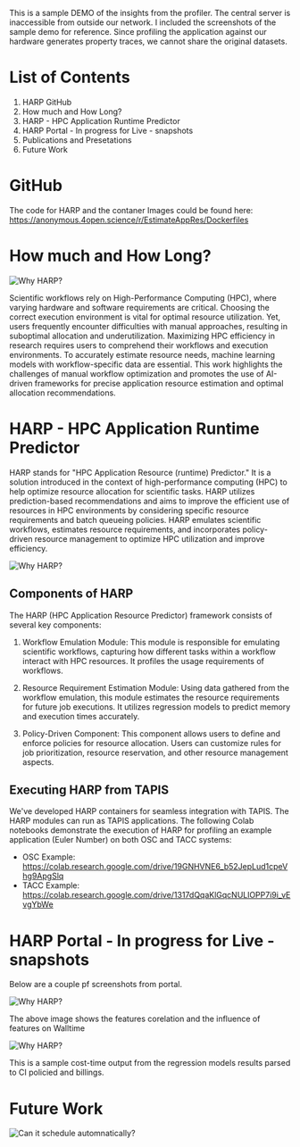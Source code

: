This is a sample DEMO of the insights from the profiler. The central server is inaccessible from outside our network. I included the screenshots of the sample demo for reference. Since profiling the application against our hardware generates property traces, we cannot share the original datasets. 

List of Contents
=====
1. HARP GitHub 
2. How much and How Long?
3. HARP - HPC Application Runtime Predictor
4. HARP Portal - In progress for Live - snapshots 
5. Publications and Presetations
6. Future Work

# GitHub
The code for HARP and the contaner Images could be found here: https://anonymous.4open.science/r/EstimateAppRes/Dockerfiles

# How much and How Long?
![Why HARP?](https://anonymous.4open.science/r/EstimateAppRes/DEMO/images/HowWellYouKnowYourJob.png)

Scientific workflows rely on High-Performance Computing (HPC), where varying hardware and software requirements are critical. Choosing the correct execution environment is vital for optimal resource utilization. Yet, users frequently encounter difficulties with manual approaches, resulting in suboptimal allocation and underutilization. Maximizing HPC efficiency in research requires users to comprehend their workflows and execution environments. To accurately estimate resource needs, machine learning models with workflow-specific data are essential. This work highlights the challenges of manual workflow optimization and promotes the use of AI-driven frameworks for precise application resource estimation and optimal allocation recommendations.


# HARP - HPC Application Runtime Predictor

HARP stands for "HPC Application Resource (runtime) Predictor." It is a solution introduced in the context of high-performance computing (HPC) to help optimize resource allocation for scientific tasks. HARP utilizes prediction-based recommendations and aims to improve the efficient use of resources in HPC environments by considering specific resource requirements and batch queueing policies. HARP emulates scientific workflows, estimates resource requirements, and incorporates policy-driven resource management to optimize HPC utilization and improve efficiency.

![Why HARP?](https://anonymous.4open.science/r/EstimateAppRes/DEMO/images/WhyHARP.png)

## Components of HARP
The HARP (HPC Application Resource Predictor) framework consists of several key components:

1. Workflow Emulation Module: This module is responsible for emulating scientific workflows, capturing how different tasks within a workflow interact with HPC resources. It profiles the usage requirements of workflows.

2. Resource Requirement Estimation Module: Using data gathered from the workflow emulation, this module estimates the resource requirements for future job executions. It utilizes regression models to predict memory and execution times accurately.

3. Policy-Driven Component: This component allows users to define and enforce policies for resource allocation. Users can customize rules for job prioritization, resource reservation, and other resource management aspects.

## Executing HARP from TAPIS
We've developed HARP containers for seamless integration with TAPIS. The HARP modules can run as TAPIS applications. The following Colab notebooks demonstrate the execution of HARP for profiling an example application (Euler Number) on both OSC and TACC systems:

* OSC Example: https://colab.research.google.com/drive/19GNHVNE6_b52JepLud1cpeVhg9ApgSlq
* TACC Example: https://colab.research.google.com/drive/1317dQqaKlGqcNULlOPP7i9i_vEvgYbWe

# HARP Portal - In progress for Live - snapshots 

Below are a couple pf screenshots from portal.

![Why HARP?](https://anonymous.4open.science/r/EstimateAppRes/DEMO/images/Harp_portal1.png)

The above image shows the features corelation and the influence of features on Walltime

![Why HARP?](https://anonymous.4open.science/r/EstimateAppRes/DEMO/images/Harp_portal2.png)

This is a sample cost-time output from the regression models results parsed to CI policied and billings. 


# Future Work
![Can it schedule automnatically?](https://anonymous.4open.science/r/EstimateAppRes/DEMO/images/SmartScheduler.png)

